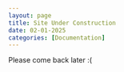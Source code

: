 ```yaml
---
layout: page
title: Site Under Construction
date: 02-01-2025
categories: [Documentation]
---
```


Please come back later :(
